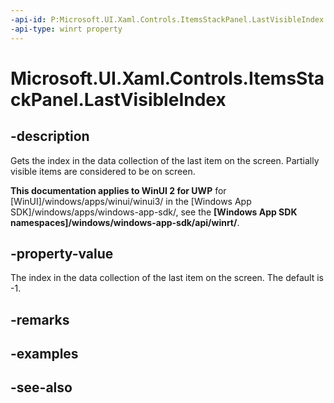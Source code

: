 ```yaml
---
-api-id: P:Microsoft.UI.Xaml.Controls.ItemsStackPanel.LastVisibleIndex
-api-type: winrt property
---
```


<!-- Property syntax
public int LastVisibleIndex { get; }
-->

# Microsoft.UI.Xaml.Controls.ItemsStackPanel.LastVisibleIndex

## -description
Gets the index in the data collection of the last item on the screen. Partially visible items are considered to be on screen.

**This documentation applies to WinUI 2 for UWP** for [WinUI]/windows/apps/winui/winui3/ in the [Windows App SDK]/windows/apps/windows-app-sdk/, see the **[Windows App SDK namespaces]/windows/windows-app-sdk/api/winrt/**.

## -property-value
The index in the data collection of the last item on the screen. The default is -1.

## -remarks

## -examples

## -see-also
